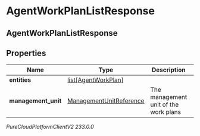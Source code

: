 # AgentWorkPlanListResponse

## AgentWorkPlanListResponse

## Properties

|Name | Type | Description | Notes|
|------------ | ------------- | ------------- | -------------|
| **entities** | [list[AgentWorkPlan]](AgentWorkPlan) |  | [optional] |
| **management_unit** | [ManagementUnitReference](ManagementUnitReference) | The management unit of the work plans | |



_PureCloudPlatformClientV2 233.0.0_
